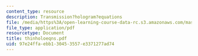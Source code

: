 ```yaml
---
content_type: resource
description: Transmission?hologram?equations
file: /media/https%3A/open-learning-course-data-rc.s3.amazonaws.com/mas-450-holographic-imaging-spring-2003/97e24ffaebb130453557e3371277ad74_thinholoeqns.pdf
file_type: application/pdf
resourcetype: Document
title: thinholoeqns.pdf
uid: 97e24ffa-ebb1-3045-3557-e3371277ad74
---
```

